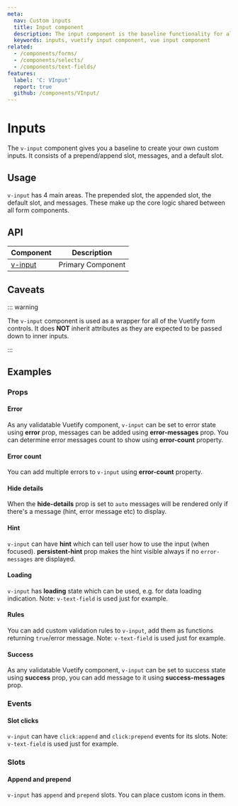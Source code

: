 ```yaml
---
meta:
  nav: Custom inputs
  title: Input component
  description: The input component is the baseline functionality for all of Vuetify's form components and provides a baseline for custom implementations.
  keywords: inputs, vuetify input component, vue input component
related:
  - /components/forms/
  - /components/selects/
  - /components/text-fields/
features:
  label: 'C: VInput'
  report: true
  github: /components/VInput/
---
```


# Inputs

The `v-input` component gives you a baseline to create your own custom inputs. It consists of a prepend/append slot, messages, and a default slot.

<PageFeatures />

## Usage

`v-input` has 4 main areas. The prepended slot, the appended slot, the default slot, and messages. These make up the core logic shared between all form components.

<ExamplesExample file="v-input/usage" />

<PromotedEntry />

## API

| Component | Description |
| - | - |
| [v-input](/api/v-input/) | Primary Component |

<ApiInline hide-links />

## Caveats

::: warning

The `v-input` component is used as a wrapper for all of the Vuetify form controls. It does **NOT** inherit attributes as they are expected to be passed down to inner inputs.

:::

## Examples

### Props

#### Error

As any validatable Vuetify component, `v-input` can be set to error state using **error** prop, messages can be added using **error-messages** prop. You can determine error messages count to show using **error-count** property.

#### Error count

You can add multiple errors to `v-input` using **error-count** property.

<ExamplesExample file="v-input/prop-error-count" />

<ExamplesExample file="v-input/prop-error" />

#### Hide details

When the **hide-details** prop is set to `auto` messages will be rendered only if there's a message (hint, error message etc) to display.

<ExamplesExample file="v-input/prop-hide-details" />

#### Hint

`v-input` can have **hint** which can tell user how to use the input (when focused). **persistent-hint** prop makes the hint visible always if no `error-messages` are displayed.

<ExamplesExample file="v-input/prop-hint" />

#### Loading

`v-input` has **loading** state which can be used, e.g. for data loading indication. Note: `v-text-field` is used just for example.

<ExamplesExample file="v-input/prop-loading" />

#### Rules

You can add custom validation rules to `v-input`, add them as functions returning `true`/error message. Note: `v-text-field` is used just for example.

<ExamplesExample file="v-input/prop-rules" />

#### Success

As any validatable Vuetify component, `v-input` can be set to success state using **success** prop, you can add message to it using **success-messages** prop.

<ExamplesExample file="v-input/prop-success" />

### Events

#### Slot clicks

`v-input` can have `click:append` and `click:prepend` events for its slots. Note: `v-text-field` is used just for example.

<ExamplesExample file="v-input/event-slot-clicks" />

### Slots

#### Append and prepend

`v-input` has `append` and `prepend` slots. You can place custom icons in them.

<ExamplesExample file="v-input/slot-append-and-prepend" />
